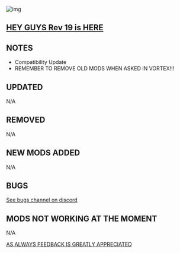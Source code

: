 ![img](https://s11.gifyu.com/images/SgCoI.png)

## [HEY GUYS Rev 19 is HERE](https://)

## NOTES

- Compatibility Update
- REMEMBER TO REMOVE OLD MODS WHEN ASKED IN VORTEX!!!


## UPDATED

N/A

## REMOVED

N/A

## NEW MODS ADDED

N/A

## BUGS

[See bugs channel on discord](https://discord.gg/xZNztPjA2u)

## MODS NOT WORKING AT THE MOMENT

N/A

[AS ALWAYS FEEDBACK IS GREATLY APPRECIATED](https://)